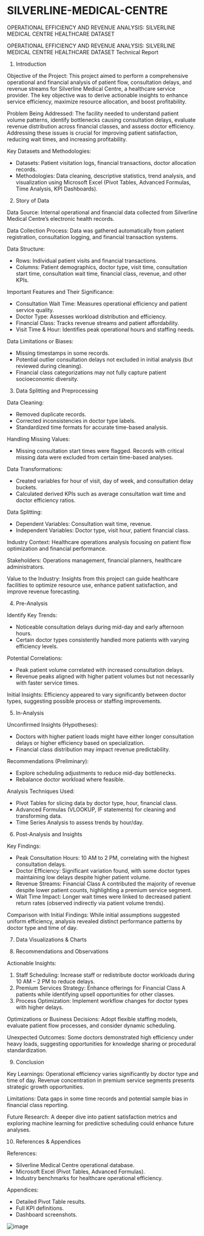 # SILVERLINE-MEDICAL-CENTRE
OPERATIONAL EFFICIENCY AND REVENUE ANALYSIS: SILVERLINE MEDICAL CENTRE HEALTHCARE DATASET

OPERATIONAL EFFICIENCY AND REVENUE ANALYSIS: SILVERLINE MEDICAL CENTRE HEALTHCARE DATASET
Technical Report

1. Introduction

Objective of the Project:
This project aimed to perform a comprehensive operational and financial analysis of patient flow, consultation delays, and revenue streams for Silverline Medical Centre, a healthcare service provider. The key objective was to derive actionable insights to enhance service efficiency, maximize resource allocation, and boost profitability.

Problem Being Addressed:
The facility needed to understand patient volume patterns, identify bottlenecks causing consultation delays, evaluate revenue distribution across financial classes, and assess doctor efficiency. Addressing these issues is crucial for improving patient satisfaction, reducing wait times, and increasing profitability.

Key Datasets and Methodologies:
- Datasets: Patient visitation logs, financial transactions, doctor allocation records.
- Methodologies: Data cleaning, descriptive statistics, trend analysis, and visualization using Microsoft Excel (Pivot Tables, Advanced Formulas, Time Analysis, KPI Dashboards).

2. Story of Data

Data Source:
Internal operational and financial data collected from Silverline Medical Centre’s electronic health records.

Data Collection Process:
Data was gathered automatically from patient registration, consultation logging, and financial transaction systems.

Data Structure:
- Rows: Individual patient visits and financial transactions.
- Columns: Patient demographics, doctor type, visit time, consultation start time, consultation wait time, financial class, revenue, and other KPIs.

Important Features and Their Significance:
- Consultation Wait Time: Measures operational efficiency and patient service quality.
- Doctor Type: Assesses workload distribution and efficiency.
- Financial Class: Tracks revenue streams and patient affordability.
- Visit Time & Hour: Identifies peak operational hours and staffing needs.

Data Limitations or Biases:
- Missing timestamps in some records.
- Potential outlier consultation delays not excluded in initial analysis (but reviewed during cleaning).
- Financial class categorizations may not fully capture patient socioeconomic diversity.

3. Data Splitting and Preprocessing

Data Cleaning:
- Removed duplicate records.
- Corrected inconsistencies in doctor type labels.
- Standardized time formats for accurate time-based analysis.

Handling Missing Values:
- Missing consultation start times were flagged. Records with critical missing data were excluded from certain time-based analyses.

Data Transformations:
- Created variables for hour of visit, day of week, and consultation delay buckets.
- Calculated derived KPIs such as average consultation wait time and doctor efficiency ratios.

Data Splitting:
- Dependent Variables: Consultation wait time, revenue.
- Independent Variables: Doctor type, visit hour, patient financial class.

Industry Context:
Healthcare operations analysis focusing on patient flow optimization and financial performance.

Stakeholders:
Operations management, financial planners, healthcare administrators.

Value to the Industry:
Insights from this project can guide healthcare facilities to optimize resource use, enhance patient satisfaction, and improve revenue forecasting.

4. Pre-Analysis

Identify Key Trends:
- Noticeable consultation delays during mid-day and early afternoon hours.
- Certain doctor types consistently handled more patients with varying efficiency levels.

Potential Correlations:
- Peak patient volume correlated with increased consultation delays.
- Revenue peaks aligned with higher patient volumes but not necessarily with faster service times.

Initial Insights:
Efficiency appeared to vary significantly between doctor types, suggesting possible process or staffing improvements.

5. In-Analysis

Unconfirmed Insights (Hypotheses):
- Doctors with higher patient loads might have either longer consultation delays or higher efficiency based on specialization.
- Financial class distribution may impact revenue predictability.

Recommendations (Preliminary):
- Explore scheduling adjustments to reduce mid-day bottlenecks.
- Rebalance doctor workload where feasible.

Analysis Techniques Used:
- Pivot Tables for slicing data by doctor type, hour, financial class.
- Advanced Formulas (VLOOKUP, IF statements) for cleaning and transforming data.
- Time Series Analysis to assess trends by hour/day.

6. Post-Analysis and Insights

Key Findings:
- Peak Consultation Hours: 10 AM to 2 PM, correlating with the highest consultation delays.
- Doctor Efficiency: Significant variation found, with some doctor types maintaining low delays despite higher patient volume.
- Revenue Streams: Financial Class A contributed the majority of revenue despite lower patient counts, highlighting a premium service segment.
- Wait Time Impact: Longer wait times were linked to decreased patient return rates (observed indirectly via patient volume trends).

Comparison with Initial Findings:
While initial assumptions suggested uniform efficiency, analysis revealed distinct performance patterns by doctor type and time of day.

7. Data Visualizations & Charts


8. Recommendations and Observations

Actionable Insights:
1. Staff Scheduling: Increase staff or redistribute doctor workloads during 10 AM – 2 PM to reduce delays.
2. Premium Services Strategy: Enhance offerings for Financial Class A patients while identifying upsell opportunities for other classes.
3. Process Optimization: Implement workflow changes for doctor types with higher delays.

Optimizations or Business Decisions:
Adopt flexible staffing models, evaluate patient flow processes, and consider dynamic scheduling.

Unexpected Outcomes:
Some doctors demonstrated high efficiency under heavy loads, suggesting opportunities for knowledge sharing or procedural standardization.

9. Conclusion

Key Learnings:
Operational efficiency varies significantly by doctor type and time of day. Revenue concentration in premium service segments presents strategic growth opportunities.

Limitations:
Data gaps in some time records and potential sample bias in financial class reporting.

Future Research:
A deeper dive into patient satisfaction metrics and exploring machine learning for predictive scheduling could enhance future analyses.

10. References & Appendices

References:
- Silverline Medical Centre operational database.
- Microsoft Excel (Pivot Tables, Advanced Formulas).
- Industry benchmarks for healthcare operational efficiency.

Appendices:
- Detailed Pivot Table results.
- Full KPI definitions.
- Dashboard screenshots.

![image](https://github.com/user-attachments/assets/2ecce216-880f-4836-be80-3ad165d34e1e)


